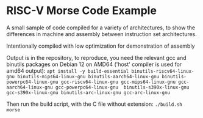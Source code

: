 # RISC-V Morse Code Example
A small sample of code compiled for a variety of architectures, to show the differences in machine and assembly between instruction set architectures.

Intentionally compiled with low optimization for demonstration of assembly

Output is in the repository, to reproduce, you need the relevant gcc and binutils packages on Debian 12 on AMD64 ('host' compiler is used for amd64 output):
`apt install -y build-essential binutils-riscv64-linux-gnu binutils-mips64-linux-gnu binutils-aarch64-linux-gnu binutils-powerpc64-linux-gnu gcc-riscv64-linux-gnu gcc-mips64-linux-gnu gcc-aarch64-linux-gnu gcc-powerpc64-linux-gnu  binutils-s390x-linux-gnu gcc-s390x-linux-gnu binutils-arc-linux-gnu gcc-arc-linux-gnu`

Then run the build script, with the C file without extension:
`./build.sh morse`
 
